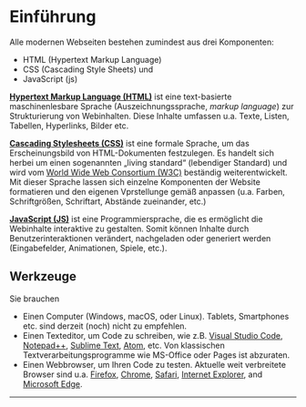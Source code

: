 # Einführung 

Alle modernen Webseiten bestehen zumindest aus drei Komponenten:
* HTML (Hypertext Markup Language)
* CSS (Cascading Style Sheets) und
* JavaScript (js)

[__Hypertext Markup Language (HTML)__](https://de.wikipedia.org/wiki/Hypertext_Markup_Language) ist eine text-basierte maschinenlesbare Sprache (Auszeichnungssprache, _markup language_) zur Strukturierung von Webinhalten. Diese Inhalte umfassen u.a. Texte, Listen, Tabellen, Hyperlinks, Bilder etc. 

[__Cascading Stylesheets (CSS)__](https://de.wikipedia.org/wiki/Cascading_Style_Sheets) ist eine  formale Sprache, um das Erscheinungsbild von HTML-Dokumenten festzulegen. Es handelt sich herbei um einen sogenannten „living standard“ (lebendiger Standard) und wird vom [World Wide Web Consortium (W3C)](https://de.wikipedia.org/wiki/World_Wide_Web_Consortium) beständig weiterentwickelt.
Mit dieser Sprache lassen sich einzelne Komponenten der Website formatieren und den eigenen Vprstellunge gemäß anpassen (u.a. Farben, Schriftgrößen, Schriftart, Abstände zueinander, etc.)

[__JavaScript (JS)__](https://de.wikipedia.org/wiki/JavaScript) ist eine Programmiersprache, die es ermöglicht die Webinhalte interaktive zu gestalten. Somit können Inhalte durch Benutzerinteraktionen verändert, nachgeladen oder generiert werden (Eingabefelder, Animationen, Spiele, etc.).

## Werkzeuge 

Sie brauchen 

* Einen Computer (Windows, macOS, oder Linux). Tablets, Smartphones etc. sind derzeit (noch) nicht zu empfehlen.
* Einen Texteditor, um Code zu schreiben, wie z.B. [Visual Studio Code](https://code.visualstudio.com/), [Notepad++](https://notepad-plus-plus.org/), [Sublime Text](https://www.sublimetext.com/), [Atom](https://atom.io/), etc. Von klassischen Textverarbeitungsprogramme wie MS-Office oder Pages ist abzuraten.
* Einen Webbrowser, um Ihren Code zu testen. Aktuelle weit verbreitete Browser sind u.a. [Firefox](https://www.mozilla.org/en-US/firefox/new/), [Chrome](https://www.google.com/chrome/browser/), [Safari](https://www.apple.com/safari/), [Internet Explorer](http://windows.microsoft.com/en-us/internet-explorer/download-ie), and [Microsoft Edge](https://www.microsoft.com/en-us/windows/microsoft-edge). 

***